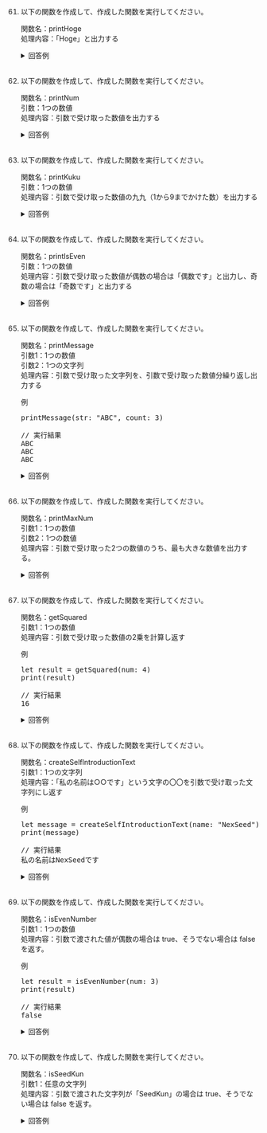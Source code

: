 61. 以下の関数を作成して、作成した関数を実行してください。

	関数名：printHoge  
	処理内容：「Hoge」と出力する

	<details><summary>回答例</summary><div>
		
	<pre>
	func printHoge() {
	    print("printHoge")
	}
	
	printHoge()

	</pre>
		
	</div></details>
	
	<br>
	
62. 以下の関数を作成して、作成した関数を実行してください。

	関数名：printNum  
	引数：1つの数値  
	処理内容：引数で受け取った数値を出力する

	<details><summary>回答例</summary><div>
		
	<pre>
	func printNum(num: Int) {
	    print(num)
	}
	
	printNum(num: 4)
	</pre>
		
	</div></details>
	
	<br>
	
63. 以下の関数を作成して、作成した関数を実行してください。

	関数名：printKuku  
	引数：1つの数値  
	処理内容：引数で受け取った数値の九九（1から9までかけた数）を出力する

	<details><summary>回答例</summary><div>
		
	<pre>
	func printKuku(num: Int) {
	    for i in 1...9 {
	        print(num * i)
	    }
	}
	
	printKuku(num: 4)
	</pre>
		
	</div></details>
	
	<br>
	
64. 以下の関数を作成して、作成した関数を実行してください。

	関数名：printIsEven  
	引数：1つの数値  
	処理内容：引数で受け取った数値が偶数の場合は「偶数です」と出力し、奇数の場合は「奇数です」と出力する

	<details><summary>回答例</summary><div>
		
	<pre>
	func printIsEven(num: Int) {
	    if num % 2 == 0 {
	        print("偶数です")
	    } else {
	        print("奇数です")
	    }
	}
	
	printIsEven(num: 3)
	</pre>
		
	</div></details>
	
	<br>
	
65. 以下の関数を作成して、作成した関数を実行してください。

	関数名：printMessage  
	引数1：1つの数値  
	引数2：1つの文字列  
	処理内容：引数で受け取った文字列を、引数で受け取った数値分繰り返し出力する
	
	例
	
	<pre>
	printMessage(str: "ABC", count: 3)
	
	// 実行結果
	ABC
	ABC
	ABC
	</pre>

	<details><summary>回答例</summary><div>
		
	<pre>
	func printMessage(str: String, count: Int) {
	    for _ in 1...count {
	        print(str)
	    }
	}
	
	printMessage(str: "ABC", count: 3)
	</pre>
		
	</div></details>
	
	<br>
	
66. 以下の関数を作成して、作成した関数を実行してください。

	関数名：printMaxNum  
	引数1：1つの数値  
	引数2：1つの数値  
	処理内容：引数で受け取った2つの数値のうち、最も大きな数値を出力する。
	
	<details><summary>回答例</summary><div>
		
	<pre>
	func printMaxNum(num1: Int, num2: Int) {
	    if num1 > num2 {
	        print(num1)
	    } else {
	        print(num2)
	    }
	}
	
	printMaxNum(num1: 1, num2: 5)
	</pre>
		
	</div></details>
	
	<br>
	
67. 以下の関数を作成して、作成した関数を実行してください。

	関数名：getSquared  
	引数1：1つの数値  
	処理内容：引数で受け取った数値の2乗を計算し返す
	
	例
	
	<pre>
	let result = getSquared(num: 4)
	print(result)
	
	// 実行結果
	16
	</pre>
	
	<details><summary>回答例</summary><div>
		
	<pre>
	func getSquared(num: Int) -> Int {
	    return num * num
	}
	
	let result = getSquared(num: 4)
	print(result)
	</pre>
		
	</div></details>
	
	<br>
	
68. 以下の関数を作成して、作成した関数を実行してください。

	関数名：createSelfIntroductionText  
	引数1：1つの文字列  
	処理内容：「私の名前は○○です」という文字の〇〇を引数で受け取った文字列にし返す
	
	例
	
	<pre>
	let message = createSelfIntroductionText(name: "NexSeed")
	print(message)
	
	// 実行結果
	私の名前はNexSeedです
	</pre>
	
	<details><summary>回答例</summary><div>
		
	<pre>
	func createSelfIntroductionText(name: String) -> String {
	    var msg = "私の名前は\(name)です"
	    return msg
	}
	
	let message = createSelfIntroductionText(name: "NexSeed")
	print(message)
	</pre>
		
	</div></details>
	
	<br>
	
69. 以下の関数を作成して、作成した関数を実行してください。

	関数名：isEvenNumber  
	引数1：1つの数値  
	処理内容：引数で渡された値が偶数の場合は true、そうでない場合は false を返す。
	
	例
	
	<pre>
	let result = isEvenNumber(num: 3)
	print(result)
	
	// 実行結果
	false
	</pre>
	
	<details><summary>回答例</summary><div>
		
	<pre>
	func isEvenNumber(num: Int) -> Bool {
	    if num % 2 == 0 {
	        return true
	    } else {
	        return false
	    }
	}
	
	let result = isEvenNumber(num: 3)
	print(result)
	</pre>
		
	</div></details>
	
	<br>
	
70. 以下の関数を作成して、作成した関数を実行してください。

	関数名：isSeedKun  
	引数1：任意の文字列  
	処理内容：引数で渡された文字列が「SeedKun」の場合は true、そうでない場合は false を返す。
	
	<details><summary>回答例</summary><div>
		
	<pre>
	func isSeedKun(str: String) -> Bool {
	    if str == "SeedKun" {
	        return true
	    } else {
	        return false
	    }
	}
	
	let result = isSeedKun(str: "SeedKun")
	print(result)
	</pre>
		
	</div></details>
	
	<br>